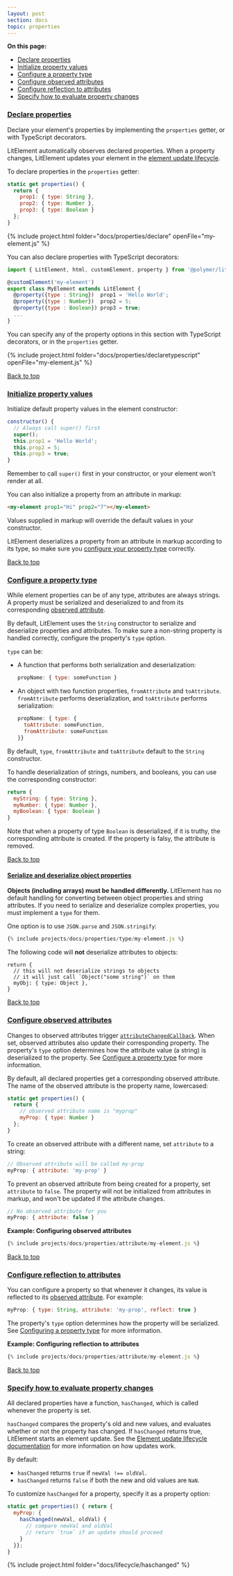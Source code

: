 ```yaml
---
layout: post
section: docs
topic: properties
---
```


**On this page:**

* [Declare properties](#declare)
* [Initialize property values](#init)
* [Configure a property type](#type)
* [Configure observed attributes](#attribute)
* [Configure reflection to attributes](#reflect)
* [Specify how to evaluate property changes](#haschanged)

<a id="declare">

### [Declare properties](#declare)

Declare your element's properties by implementing the `properties` getter, or with TypeScript decorators.

LitElement automatically observes declared properties. When a property changes, LitElement updates your element in the [element update lifecycle](../lifecycle).

To declare properties in the `properties` getter:

```js
static get properties() { 
  return { 
    prop1: { type: String },
    prop2: { type: Number },
    prop3: { type: Boolean }
  };
}
```

{% include project.html folder="docs/properties/declare" openFile="my-element.js" %}

You can also declare properties with TypeScript decorators:

```js
import { LitElement, html, customElement, property } from '@polymer/lit-element';

@customElement('my-element')
export class MyElement extends LitElement {
  @property({type : String})  prop1 = 'Hello World';
  @property({type : Number})  prop2 = 5;
  @property({type : Boolean}) prop3 = true;
  ...
}
```

You can specify any of the property options in this section with TypeScript decorators, or in the `properties` getter.

{% include project.html folder="docs/properties/declaretypescript" openFile="my-element.js" %}

[Back to top](properties)

<a id="init">

### [Initialize property values](#init)

Initialize default property values in the element constructor:

```js
constructor() {
  // Always call super() first
  super();
  this.prop1 = 'Hello World';
  this.prop2 = 5;
  this.prop3 = true;
}
```

Remember to call `super()` first in your constructor, or your element won't render at all.

You can also initialize a property from an attribute in markup:

```html
<my-element prop1="Hi" prop2="7"></my-element>
```

Values supplied in markup will override the default values in your constructor.

LitElement deserializes a property from an attribute in markup according to its type, so make sure you [configure your property type](#type) correctly.

[Back to top](properties)

<a id="type">

### [Configure a property type](#type)

While element properties can be of any type, attributes are always strings. A property must be serialized and deserialized to and from its corresponding [observed attribute](#attribute). 

By default, LitElement uses the `String` constructor to serialize and deserialize properties and attributes. To make sure a non-string property is handled correctly, configure the property's `type` option.

`type` can be: 

* A function that performs both serialization and deserialization:

  ```js
  propName: { type: someFunction }
  ```

* An object with two function properties, `fromAttribute` and `toAttribute`. `fromAttribute` performs deserialization, and `toAttribute` performs serialization:

  ```js
  propName: { type: {
    toAttribute: someFunction,
    fromAttribute: someFunction
  }}
  ```

By default, `type`, `fromAttribute` and `toAttribute` default to the `String` constructor. 

To handle deserialization of strings, numbers, and booleans, you can use the corresponding constructor:

```js
return { 
  myString: { type: String },
  myNumber: { type: Number },
  myBoolean: { type: Boolean }
}
```

Note that when a property of type `Boolean` is deserialized, if it is truthy, the corresponding attribute is created. If the property is falsy, the attribute is removed.

[Back to top](properties)

<a id="objects">

#### [Serialize and deserialize object properties](#objects)

**Objects (including arrays) must be handled differently.** LitElement has no default handling for converting between object properties and string attributes. If you need to serialize and deserialize complex properties, you must implement a `type` for them.

One option is to use `JSON.parse` and `JSON.stringify`:

```js
{% include projects/docs/properties/type/my-element.js %}
```

The following code will **not** deserialize attributes to objects:

```text
return { 
  // this will not deserialize strings to objects
  // it will just call `Object("some string")` on them 
  myObj: { type: Object },
}
```

[Back to top](properties)

<a id="attribute">

### [Configure observed attributes](#attribute)

Changes to observed attributes trigger [`attributeChangedCallback`](https://developer.mozilla.org/en-US/docs/Web/Web_Components/Using_custom_elements#Using_the_lifecycle_callbacks). When set, observed attributes also update their corresponding property. The property's `type` option determines how the attribute value (a string) is deserialized to the property. See [Configure a property type](#type) for more information.

By default, all declared properties get a corresponding observed attribute. The name of the observed attribute is the property name, lowercased:

```js
static get properties() {
  return {
    // observed attribute name is "myprop"
    myProp: { type: Number }
  };
}
```

To create an observed attribute with a different name, set `attribute` to a string: 

```js
// Observed attribute will be called my-prop
myProp: { attribute: 'my-prop' }
```

To prevent an observed attribute from being created for a property, set `attribute` to `false`. The property will not be initialized from attributes in markup, and won't be updated if the attribute changes.

```js
// No observed attribute for you
myProp: { attribute: false }
```

**Example: Configuring observed attributes**

```js
{% include projects/docs/properties/attribute/my-element.js %}
```

[Back to top](properties)

<a id="reflect">

### [Configure reflection to attributes](#reflect)

You can configure a property so that whenever it changes, its value is reflected to its [observed attribute](#attribute). For example:

```js
myProp: { type: String, attribute: 'my-prop', reflect: true }
```

The property's `type` option determines how the property will be serialized. See [Configuring a property type](#type) for more information.

**Example: Configuring reflection to attributes**

```js
{% include projects/docs/properties/attribute/my-element.js %}
```

[Back to top](properties)

<a id="haschanged">

### [Specify how to evaluate property changes](#haschanged)

All declared properties have a function, `hasChanged`, which is called whenever the property is set. 

`hasChanged` compares the property's old and new values, and evaluates whether or not the property has changed. If `hasChanged` returns true, LitElement starts an element update. See the [Element update lifecycle documentation](../lifecycle) for more information on how updates work.

By default:

* `hasChanged` returns `true` if `newVal !== oldVal`.
* `hasChanged` returns `false` if both the new and old values are `NaN`.

To customize `hasChanged` for a property, specify it as a property option:

```js
static get properties() { return {
  myProp: {
    hasChanged(newVal, oldVal) {
      // compare newVal and oldVal
      // return `true` if an update should proceed
    }
  }};
}
```

{% include project.html folder="docs/lifecycle/haschanged" %}
